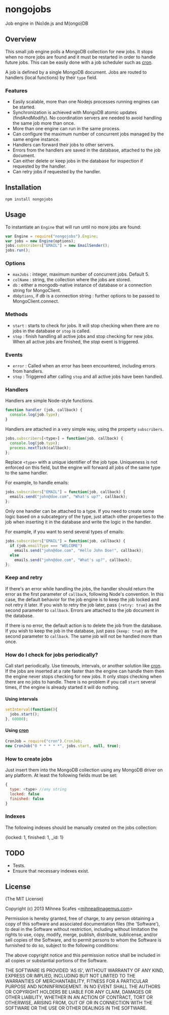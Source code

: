 # nongojobs

Job engine in (No)de.js and M(ongo)DB

## Overview

This small job engine polls a MongoDB collection for new jobs. It stops when no more jobs are found and it must be restarted in order to handle future jobs. This can be easily done with a job scheduler such as [cron](https://github.com/ncb000gt/node-cron).

A job is defined by a single MongoDB document. Jobs are routed to handlers (local functions) by their `type` field.

### Features

* Easily scalable, more than one Nodejs processes running engines can be started.
* Synchronization is achieved with MongoDB atomic updates (findAndModify). No coordination servers are needed to avoid handling the same job more than once.
* More than one engine can run in the same process.
* Can configure the maximum number of concurrent jobs managed by the same engine instance.
* Handlers can forward their jobs to other servers.
* Errors from the handlers are saved in the database, attached to the job document.
* Can either delete or keep jobs in the database for inspection if requested by the handler.
* Can retry jobs if requested by the handler.

## Installation

`npm install nongojobs`

## Usage

To instantiate an `Engine` that will run until no more jobs are found:

```javascript
var Engine = require("nongojobs").Engine;
var jobs = new Engine(options);
jobs.subscribers["EMAIL"] = new EmailSender();
jobs.run();
```

### Options

* `maxJobs` : integer, maximum number of concurrent jobs. Default 5.
* `colName` : string, the collection where the jobs are stored.
* `db` : either a mongodb-native instance of database or a connection string for MongoClient.
* `dbOptions`, if _db_ is a connection string : further options to be passed to MongoClient.connect.

### Methods

* `start` : starts to check for jobs. It will stop checking when there are no jobs in the database or `stop` is called.
* `stop` : finish handling all active jobs and stop checking for new jobs. When all active jobs are finished, the _stop_ event is triggered.

### Events

* `error` : Called when an error has been encountered, including errors from handlers.
* `stop` : Triggered after calling `stop` and all active jobs have been handled.

### Handlers

Handlers are simple Node-style functions. 

```javascript
function handler (job, callback) { 
  console.log(job.type); 
}
```

Handlers are attached in a very simple way, using the property `subscribers`. 

```javascript
jobs.subscribers[<type>] = function(job, callback) { 
  console.log(job.type);
  process.nextTick(callback);
};
```

Replace `<type>` with a unique identifier of the job type. Uniqueness is not enforced on this field, but the engine will forward all jobs of the same type to the same handler.

For example, to handle emails:

```javascript
jobs.subscribers["EMAIL"] = function(job, callback) { 
  emails.send("john@doe.com", "What's up?", callback);
};
```

Only one handler can be attached to a type. If you need to create some logic based on a subcategory of the type, just attach other properties to the job when inserting it in the database and write the logic in the handler.

For example, if you want to send several types of emails:

```javascript
jobs.subscribers["EMAIL"] = function(job, callback) { 
  if (job.emailType === "WELCOME")
    emails.send("john@doe.com", "Hello John Doe!", callback);
  else
    emails.send("john@doe.com", "What's up?", callback);
};
```

### Keep and retry

If there's an error while handling the jobs, the handler should return the error as the first parameter of `callback`, following Node's convention. In this case, the default behavior for the job engine is to keep the job locked and not retry it later. If you wish to retry the job later, pass `{retry: true}` as the second parameter to `callback`. Errors are attached to the job document in the database.

If there is no error, the default action is to delete the job from the database. If you wish to keep the job in the database, just pass `{keep: true}` as the second parameter to `callback`. The same job will not be handled more than once.

### How do I check for jobs periodically?

Call start periodically. Use timeouts, intervals, or another solution like [cron](https://github.com/ncb000gt/node-cron). If the jobs are inserted at a rate faster than the engine can handle them then the engine never stops checking for new jobs. It only stops checking when there are no jobs to handle. There is no problem if you call `start` several times, if the engine is already started it will do nothing.

#### Using intervals

```javascript
setInterval(function(){
  jobs.start();
}, 60000);
```

#### Using [cron](https://github.com/ncb000gt/node-cron)

```javascript
CronJob = require("cron").CronJob;
new CronJob("0 * * * * *", jobs.start, null, true);
```

### How to create jobs

Just insert them into the MongoDB collection using any MongoDB driver on any platform. At least the following fields must be set:

```javascript
{
  type: <type> //any string
  locked: false
  finished: false
}
```

### Indexes

The following indexes should be manually created on the jobs collection:

{locked: 1, finished: 1, _id: 1}

## TODO

* Tests.
* Ensure that necessary indexes exist.

## License

(The MIT License)

Copyright (c) 2013 Mihnea Scafes &lt;mihnea@nagemus.com&gt;

Permission is hereby granted, free of charge, to any person obtaining
a copy of this software and associated documentation files (the
'Software'), to deal in the Software without restriction, including
without limitation the rights to use, copy, modify, merge, publish,
distribute, sublicense, and/or sell copies of the Software, and to
permit persons to whom the Software is furnished to do so, subject to
the following conditions:

The above copyright notice and this permission notice shall be
included in all copies or substantial portions of the Software.

THE SOFTWARE IS PROVIDED 'AS IS', WITHOUT WARRANTY OF ANY KIND,
EXPRESS OR IMPLIED, INCLUDING BUT NOT LIMITED TO THE WARRANTIES OF
MERCHANTABILITY, FITNESS FOR A PARTICULAR PURPOSE AND NONINFRINGEMENT.
IN NO EVENT SHALL THE AUTHORS OR COPYRIGHT HOLDERS BE LIABLE FOR ANY
CLAIM, DAMAGES OR OTHER LIABILITY, WHETHER IN AN ACTION OF CONTRACT,
TORT OR OTHERWISE, ARISING FROM, OUT OF OR IN CONNECTION WITH THE
SOFTWARE OR THE USE OR OTHER DEALINGS IN THE SOFTWARE.
